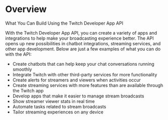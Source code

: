 # Overview

What You Can Build Using the Twitch Developer App API

With the Twitch Developer App API, you can create a variety of apps and integrations to help make your broadcasting experience better. The API opens up new possibilities in chatbot integrations, streaming services, and other app development. Below are just a few examples of what you can do with the API:

- Create chatbots that can help keep your chat conversations running smoothly
- Integrate Twitch with other third-party services for more functionality
- Create alerts for streamers and viewers when activities occur
- Create streaming services with more features than are available through the Twitch app
- Develop apps that make it easier to manage stream broadcasts
- Show streamer viewer stats in real time
- Automate tasks related to stream broadcasts
- Tailor streaming experiences on any device
